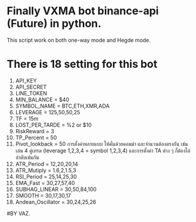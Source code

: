 # Finally VXMA bot binance-api (Future) in python.
This script work on both one-way mode and Hegde mode.

# There is 18 setting for this bot
1. API_KEY
2. API_SECRET
3. LINE_TOKEN
4. MIN_BALANCE = $40
5. SYMBOL_NAME = BTC,ETH,XMR,ADA  
6. LEVERAGE = 125,50,50,25
7. TF = 15m
8. LOST_PER_TARDE = %2 or $10
9. RiskReward = 3
10. TP_Percent = 50
11. Pivot_lookback = 50
การตั้งค่าหลายแบบ ให้คั่นด้วยคอมม่า และจำนวนต้องตรงกัน เช่นเล่น 4 คู่เทรด (leverage 1,2,3,4 = symbol 1,2,3,4) และการตั้งค่า TA ต่าง ๆ ก็ต้องไล่ลำดับเช่นกัน
12. ATR_Period = 12,20,20,14
13. ATR_Mutiply = 1.6,2,1.5,3
14. RSI_Period = 25,14,25,30
15. EMA_Fast = 30,27,57,40
16. SUBHAG_LINEAR = 30,50,84,100
17. SMOOTH = 30,17,30,17
18. Andean_Oscillator = 30,24,25,26

#BY VAZ.
